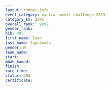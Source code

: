 ```yaml
---
layout: runner-info 
event_category: mantra-summit-challenge-2019 
category_km: 35km 
overall_rank:  9999
gender_rank: 
bib: 495
first_name: Iwan
last_name: Supranata
gender: M
team_name: 
start: 
mbah_kamad: 
finish: 
race_time: 
status: DNS
certificate: 
---
```

